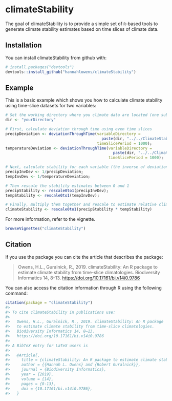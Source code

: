 
<!-- README.md is generated from README.Rmd. Please edit that file -->

# climateStability

The goal of climateStability is to provide a simple set of `R`-based
tools to generate climate stability estimates based on time slices of
climate data.

## Installation

You can install climateStability from github with:

``` r
# install.packages("devtools")
devtools::install_github("hannahlowens/climateStability")
```

## Example

This is a basic example which shows you how to calculate climate
stability using time-slice datasets for two
variables:

``` r
# Set the working directory where you climate data are located (one sub-folder per variable)
dir <- "yourDirectory"

# First, calculate deviation through time using even time slices
precipDeviation <- deviationThroughTime(variableDirectory = 
                                          paste(dir, "../../ClimateStabilityManuscript/precipfiles/", sep = ""),
                                        timeSlicePeriod = 1000);
temperatureDeviation <- deviationThroughTime(variableDirectory = 
                                               paste(dir, "../../ClimateStabilityManuscript/tempfiles/", sep = ""),
                                             timeSlicePeriod = 1000);

# Next, calculate stability for each variable (the inverse of deviation)
precipInvDev <- 1/precipDeviation;
tempInvDev <- 1/temperatureDeviation;

# Then rescale the stability estimates between 0 and 1
precipStability <- rescale0to1(precipInvDev);
tempStability <- rescale0to1(tempInvDev);

# Finally, multiply them together and rescale to estimate relative climate stability
climateStability <- rescale0to1(precipStability * tempStability)
```

For more information, refer to the vignette.

``` r
browseVignettes("climateStability")
```

## Citation

If you use the package you can cite the article that describes the
package:

> Owens, H.L., Guralnick, R., 2019. climateStability: An R package to
> estimate climate stability from time-slice climatologies. Biodiversity
> Informatics 14, 8–13. <https://doi.org/10.17161/bi.v14i0.9786>

You can also access the citation information through R using the
following command:

``` r
citation(package = "climateStability")
#> 
#> To cite climateStability in publications use:
#> 
#>   Owens, H.L., Guralnick, R., 2019. climateStability: An R package
#>   to estimate climate stability from time-slice climatologies.
#>   Biodiversity Informatics 14, 8–13.
#>   https://doi.org/10.17161/bi.v14i0.9786
#> 
#> A BibTeX entry for LaTeX users is
#> 
#>   @Article{,
#>     title = {climateStability: An R package to estimate climate stability from time-slice climatologies},
#>     author = {{Hannah L. Owens} and {Robert Guralnick}},
#>     journal = {Biodiversity Informatics},
#>     year = {2019},
#>     volume = {14},
#>     pages = {8-13},
#>     doi = {10.17161/bi.v14i0.9786},
#>   }
```

